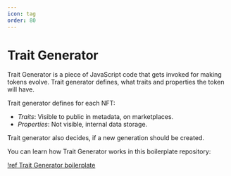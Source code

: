 ```yaml
---
icon: tag
order: 80
---
```


# Trait Generator

Trait Generator is a piece of JavaScript code that gets invoked for making tokens evolve. Trait generator defines, what traits and properties the token will have.

Trait generator defines for each NFT:

- *Traits*: Visible to public in metadata, on marketplaces.
- *Properties*: Not visible, internal data storage.

Trait generator also decides, if a new generation should be created.

You can learn how Trait Generator works in this boilerplate repository:

[!ref Trait Generator boilerplate](https://github.com/snarkdotart/og-artwork-scene-boilerplate)

